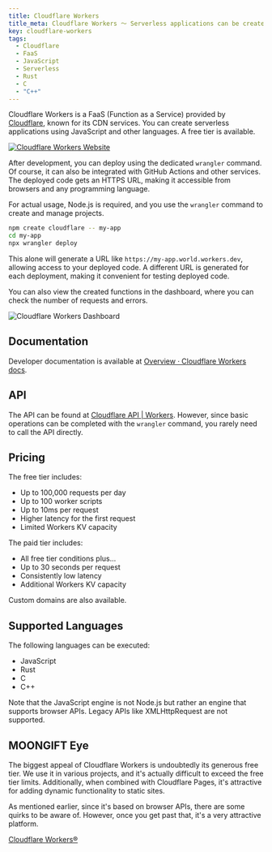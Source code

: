 ```yaml
---
title: Cloudflare Workers
title_meta: Cloudflare Workers 〜 Serverless applications can be created with FaaS〜
key: cloudflare-workers
tags:
  - Cloudflare
  - FaaS
  - JavaScript
  - Serverless
  - Rust
  - C
  - "C++"
---
```


Cloudflare Workers is a FaaS (Function as a Service) provided by [Cloudflare](https://www.cloudflare.com/), known for its CDN services. You can create serverless applications using JavaScript and other languages. A free tier is available.

[![Cloudflare Workers Website](/img/services/cloudflare-workers.jpg)](https://workers.cloudflare.com/)

<!--more-->

After development, you can deploy using the dedicated `wrangler` command. Of course, it can also be integrated with GitHub Actions and other services. The deployed code gets an HTTPS URL, making it accessible from browsers and any programming language.

For actual usage, Node.js is required, and you use the `wrangler` command to create and manage projects.

```bash
npm create cloudflare -- my-app
cd my-app
npx wrangler deploy
```

This alone will generate a URL like `https://my-app.world.workers.dev`, allowing access to your deployed code. A different URL is generated for each deployment, making it convenient for testing deployed code.

You can also view the created functions in the dashboard, where you can check the number of requests and errors.

![Cloudflare Workers Dashboard](/img/services/cloudflare-workers-2.jpg)

## Documentation

Developer documentation is available at [Overview · Cloudflare Workers docs](https://developers.cloudflare.com/workers/).

## API

The API can be found at [Cloudflare API | Workers](https://developers.cloudflare.com/api/resources/workers/). However, since basic operations can be completed with the `wrangler` command, you rarely need to call the API directly.

## Pricing

The free tier includes:

- Up to 100,000 requests per day
- Up to 100 worker scripts
- Up to 10ms per request
- Higher latency for the first request
- Limited Workers KV capacity

The paid tier includes:

- All free tier conditions plus...
- Up to 30 seconds per request
- Consistently low latency
- Additional Workers KV capacity

Custom domains are also available.

## Supported Languages

The following languages can be executed:

- JavaScript
- Rust
- C
- C++

Note that the JavaScript engine is not Node.js but rather an engine that supports browser APIs. Legacy APIs like XMLHttpRequest are not supported.

## MOONGIFT Eye

The biggest appeal of Cloudflare Workers is undoubtedly its generous free tier. We use it in various projects, and it's actually difficult to exceed the free tier limits. Additionally, when combined with Cloudflare Pages, it's attractive for adding dynamic functionality to static sites.

As mentioned earlier, since it's based on browser APIs, there are some quirks to be aware of. However, once you get past that, it's a very attractive platform.

[Cloudflare Workers®](https://workers.cloudflare.com/)
